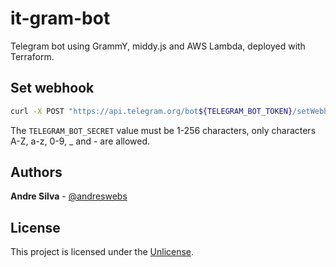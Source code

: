# it-gram-bot

Telegram bot using GrammY, middy.js and AWS Lambda, deployed with Terraform.

## Set webhook

```sh
curl -X POST "https://api.telegram.org/bot${TELEGRAM_BOT_TOKEN}/setWebhook?url=${WEBHOOK_URL}&secret_token=${TELEGRAM_BOT_SECRET}"
```

The `TELEGRAM_BOT_SECRET` value must be 1-256 characters, only characters A-Z,
a-z, 0-9, _ and - are allowed.

## Authors

**Andre Silva** - [@andreswebs](https://github.com/andreswebs)

## License

This project is licensed under the [Unlicense](UNLICENSE.md).
